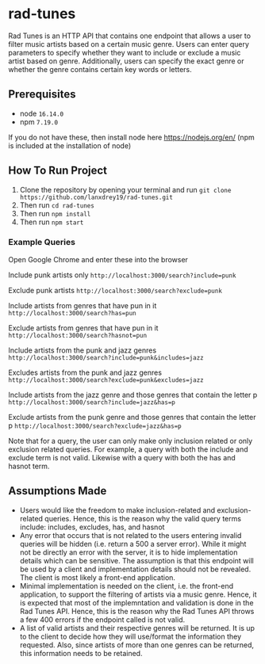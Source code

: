 # rad-tunes

Rad Tunes is an HTTP API that contains one endpoint that allows a user to filter music artists based on a certain music genre. Users can enter query parameters to specify whether they want to include or exclude a music artist based on genre. Additionally, users can specify the exact genre or whether the genre contains certain key words or letters. 

## Prerequisites

- node `16.14.0`
- npm `7.19.0`

If you do not have these, then install node here https://nodejs.org/en/ (npm is included at the installation of node)

## How To Run Project

1. Clone the repository by opening your terminal and run `git clone https://github.com/lanxdrey19/rad-tunes.git`
2. Then run `cd rad-tunes`
3. Then run `npm install`
3. Then run `npm start`

### Example Queries

Open Google Chrome and enter these into the browser

Include punk artists only
`http://localhost:3000/search?include=punk`

Exclude punk artists
`http://localhost:3000/search?exclude=punk`

Include artists from genres that have pun in it
`http://localhost:3000/search?has=pun`

Exclude artists from genres that have pun in it
`http://localhost:3000/search?hasnot=pun`

Include artists from the punk and jazz genres
`http://localhost:3000/search?include=punk&includes=jazz`

Excludes artists from the punk and jazz genres
`http://localhost:3000/search?exclude=punk&excludes=jazz`

Include artists from the jazz genre and those genres that contain the letter p
`http://localhost:3000/search?include=jazz&has=p`

Exclude artists from the punk genre and those genres that contain the letter p
`http://localhost:3000/search?exclude=jazz&has=p`

Note that for a query, the user can only make only inclusion related or only exclusion related queries. For example, a query with both the include and exclude term is not valid. Likewise with a query with both the has and hasnot term. 

## Assumptions Made
- Users would like the freedom to make inclusion-related and exclusion-related queries. Hence, this is the reason why the valid query terms include: includes, excludes, has, and hasnot
- Any error that occurs that is not related to the users entering invalid queries will be hidden (i.e. return a 500 a server error). While it might not be directly an error with the server, it is to hide implementation details which can be sensitive. The assumption is that this endpoint will be used by a client and implementation details should not be revealed. The client is most likely a front-end application. 
- Minimal implementation is needed on the client, i.e. the front-end application, to support the filtering of artists via a music genre. Hence, it is expected that most of the implemntation and validation is done in the Rad Tunes API. Hence, this is the reason why the Rad Tunes API throws a few 400 errors if the endpoint called is not valid. 
- A list of valid artists and their respective genres will be returned. It is up to the client to decide how they will use/format the information they requested. Also, since artists of more than one genres can be returned, this information needs to be retained. 
